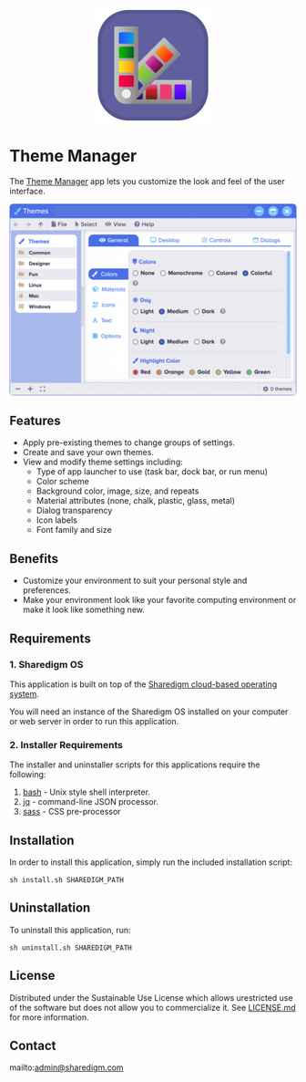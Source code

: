 <p align="center" style="text-align:center">
	<img src="images/icons/logo.svg" width="200">
</p>

# Theme Manager

The [Theme Manager](https://www.sharedigm.com/#apps/theme-manager) app lets you customize the look and feel of the user interface.

<p align="center" style="text-align:center">
	<img src="images/info/theme-manager.png" width="720" style="border-radius:6px" />
</p>

## Features

- Apply pre-existing themes to change groups of settings.
- Create and save your own themes.
- View and modify theme settings including:
	- Type of app launcher to use (task bar, dock bar, or run menu)
	- Color scheme
	- Background color, image, size, and repeats
	- Material attributes (none, chalk, plastic, glass, metal)
	- Dialog transparency
	- Icon labels
	- Font family and size

## Benefits

- Customize your environment to suit your personal style and preferences.
- Make your environment look like your favorite computing environment or make it look like something new.

## Requirements

### 1. Sharedigm OS

This application is built on top of the [Sharedigm cloud-based operating system](https://github.com/Sharedigm/SharedigmOS).

You will need an instance of the Sharedigm OS installed on your computer or web server in order to run this application.

### 2. Installer Requirements

The installer and uninstaller scripts for this applications require the following:

1. [bash](https://en.wikipedia.org/wiki/Bash_(Unix_shell)) - Unix style shell interpreter. 
2. [jq](https://jqlang.github.io/jq/) - command-line JSON processor. 
2. [sass](https://sass-lang.com) - CSS pre-processor

## Installation

In order to install this application, simply run the included installation script:

```
sh install.sh SHAREDIGM_PATH
```

## Uninstallation

To uninstall this application, run:

```
sh uninstall.sh SHAREDIGM_PATH
```

<!-- LICENSE -->
## License

Distributed under the Sustainable Use License which allows urestricted use of the software but does not allow you to commercialize it. See [LICENSE.md](LICENSE.md) for more information.

<!-- CONTACT -->
## Contact

mailto:admin@sharedigm.com